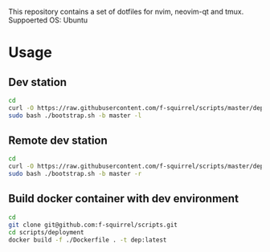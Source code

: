 This repository contains a set of dotfiles for nvim, neovim-qt and tmux.
Suppoerted OS: Ubuntu


# Usage

## Dev station

```sh
cd
curl -O https://raw.githubusercontent.com/f-squirrel/scripts/master/deployment/bootstrap.sh
sudo bash ./bootstrap.sh -b master -l
```

## Remote dev station

```sh
cd
curl -O https://raw.githubusercontent.com/f-squirrel/scripts/master/deployment/bootstrap.sh
sudo bash ./bootstrap.sh -b master -r
```

## Build docker container with dev environment
```sh
cd
git clone git@github.com:f-squirrel/scripts.git
cd scripts/deployment
docker build -f ./Dockerfile . -t dep:latest
```
